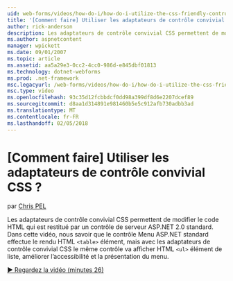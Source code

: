 ```yaml
---
uid: web-forms/videos/how-do-i/how-do-i-utilize-the-css-friendly-control-adapters
title: '[Comment faire] Utiliser les adaptateurs de contrôle convivial CSS ? | Microsoft Docs'
author: rick-anderson
description: Les adaptateurs de contrôle convivial CSS permettent de modifier le code HTML qui est restitué par un contrôle de serveur ASP.NET 2.0 standard. Dans cette vidéo, nous apprendre qui le stan...
ms.author: aspnetcontent
manager: wpickett
ms.date: 09/01/2007
ms.topic: article
ms.assetid: aa5a29e3-0cc2-4cc0-986d-e845dbf01813
ms.technology: dotnet-webforms
ms.prod: .net-framework
msc.legacyurl: /web-forms/videos/how-do-i/how-do-i-utilize-the-css-friendly-control-adapters
msc.type: video
ms.openlocfilehash: 93c35d12fcbbdcf0dd98a399df8d6e2207dcef89
ms.sourcegitcommit: d8aa1d314891e981460b5e5c912afb730adbb3ad
ms.translationtype: MT
ms.contentlocale: fr-FR
ms.lasthandoff: 02/05/2018
---
```

<a name="how-do-i-utilize-the-css-friendly-control-adapters"></a>[Comment faire] Utiliser les adaptateurs de contrôle convivial CSS ?
====================
par [Chris PEL](https://twitter.com/chrispels)

Les adaptateurs de contrôle convivial CSS permettent de modifier le code HTML qui est restitué par un contrôle de serveur ASP.NET 2.0 standard. Dans cette vidéo, nous savoir que le contrôle Menu ASP.NET standard effectue le rendu HTML `<table>` élément, mais avec les adaptateurs de contrôle convivial CSS le même contrôle va afficher HTML `<ul>` élément de liste, améliorer l’accessibilité et la présentation du menu. 

[&#9654; Regardez la vidéo (minutes 26)](https://channel9.msdn.com/Blogs/ASP-NET-Site-Videos/how-do-i-utilize-the-css-friendly-control-adapters)
